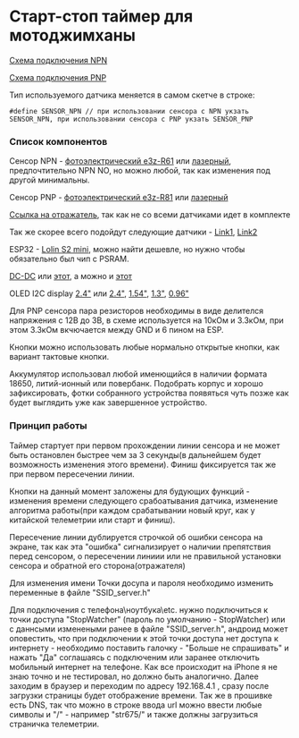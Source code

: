 # Старт-стоп таймер для мотоджимханы
[Схема подключения NPN](https://github.com/VeZhD/sw-telemetry/blob/7f64bcfa51613b42df29e8827b83ce04b0554e23/sw_server_oled-128x64/sw_server_oled-128x64_NPN-NO_connection%20scheme.png)

[Схема подключения PNP](https://github.com/VeZhD/sw-telemetry/blob/7f64bcfa51613b42df29e8827b83ce04b0554e23/sw_server_oled-128x64/sw_server_oled-128x64_PNP-NO_connection%20scheme.png)

Тип используемого датчика меняется в самом скетче в строке:

`#define SENSOR_NPN // при использовании сенсора с NPN укзать SENSOR_NPN, при использовании сенсора с PNP укзать SENSOR_PNP`

### Список компонентов

Сенсор NPN - [фотоэлектрический e3z-R61](https://aliexpress.ru/item/1005005223667588.html?sku_id=12000035829027950) или [лазерный](https://aliexpress.ru/item/1005002273898725.html?spm=a2g2w.orderdetail.0.0.18424aa6WVS9s4&sku_id=12000019867321862), предпочтительно NPN NO, но можно любой, так как изменения под другой минимальны.

Сенсор PNP - [фотоэлектрический e3z-R81](https://aliexpress.ru/item/1005005223667588.html?sku_id=12000035829027951) или [лазерный](https://aliexpress.ru/item/1005002273898725.html?sku_id=12000019867321864)

[Ссылка на отражатель](https://aliexpress.ru/item/1005005658259272.html), так как не со всеми датчиками идет в комплекте

Так же скорее всего подойдут следующие датчики - [Link1](https://aliexpress.ru/item/1005004251139454.html?sku_id=12000028524452661), [Link2](https://aliexpress.ru/item/1005005325512127.html?sku_id=12000032633027413)

ESP32 - [Lolin S2 mini](https://aliexpress.ru/item/1005003145192016.html?sku_id=12000024338777694), можно найти дешевле, но нужно чтобы обязательно был чип с PSRAM.

[DC-DC]([https://aliexpress.ru/item/1005002525645136.html](https://aliexpress.ru/item/1005001578810552.html?sku_id=12000016666979656)) или [этот](https://aliexpress.ru/item/10000000656280.html?sku_id=20000000002551824), а можно и  [этот](https://aliexpress.ru/item/1005003249843639.html?sku_id=12000024854854504)

OLED I2C display [2.4"](https://aliexpress.ru/item/1005005867315821.html?sku_id=12000034633566861) или [2.4"](https://aliexpress.ru/item/1005001565591155.html), [1.54"](https://aliexpress.ru/item/1005005317314760.html?sku_id=12000032606581542), [1.3"](https://aliexpress.ru/item/1005005438758215.html?sku_id=12000033085858096), [0.96"](https://aliexpress.ru/item/1005001603008505.html?sku_id=12000016754783852)

Для PNP сенсора пара резисторов необходимы в виде делителся напряжения с 12В до 3В, в схеме используется на 10кОм и 3.3кОм, при этом 3.3кОм вкчючается между GND и 6 пином на ESP.

Кнопки можно использовать любые нормально открытые кнопки, как вариант тактовые кнопки.

Аккумулятор использовал любой именющийся в наличии формата 18650, литий-ионный или повербанк.
Подобрать корпус и хорошо зафиксировать, фотки собранного устройства появяться чуть позже как будет выглядить уже как завершенное устройство.

### Принцип работы

Таймер стартует при первом прохождении линии сенсора и не может быть остановлен быстрее чем за 3 секунды(в дальнейшем будет возможность изменения этого времени). Финиш фиксируется так же при первом пересечении линии.

Кнопки на данный момент заложены для будующих функций - изменения времени следующего срабоатывания датчика, изменение алгоритма работы(при каждом срабатывании новый круг, как у китайской телеметрии или старт и финиш). 

Пересечение линии дублируется строчкой об ошибки сенсора на экране, так как эта "ошибка" сигнализирует о наличии препятствия перед сенсором, о пересечении линиии или не правильной установки сенсора и обратной его сторона(отражателя)

Для изменения имени Точки досупа и пароля необходимо изменить переменные в файле "SSID_server.h"

Для подключения с телефона\ноутбука\etc. нужно подключиться к точки доступа "StopWatcher" (пароль по умолчанию - StopWatcher) или с даннсыми изменеными ранее в файле "SSID_server.h", андроид может оповестить, что при подключении к этой точки доступа нет доступа к интернету - необходимо поставить галочку - "Больше не спрашивать" и нажать "Да" соглашаясь с подключеним или заранее отключить мобильный интернет на телефоне. Как все происходит на iPhone я не знаю точно и не тестировал, но должно быть аналогично. Далее заходим в браузер и переходим по адресу 192.168.4.1 , сразу после загрузки страницы будет отображение времени. Так же в прошивке есть DNS, так что можно в строке ввода url можно ввести любые символы и "/" - например "str675/" и также должны загрузиться страничка телеметрии.
